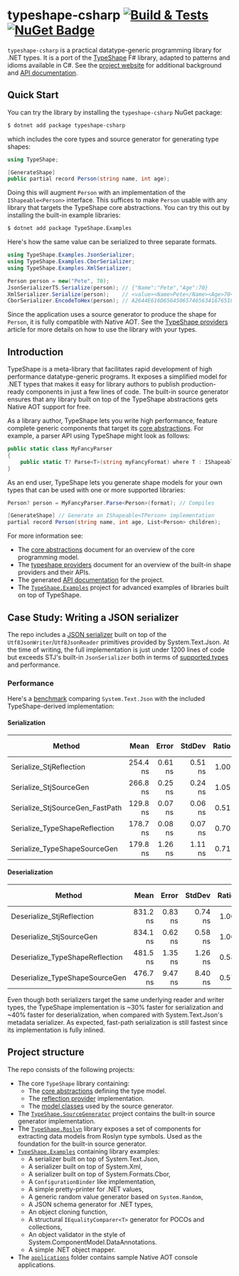 # typeshape-csharp [![Build & Tests](https://github.com/eiriktsarpalis/typeshape-csharp/actions/workflows/build.yml/badge.svg)](https://github.com/eiriktsarpalis/typeshape-csharp/actions/workflows/build.yml) [![NuGet Badge](https://img.shields.io/nuget/dt/typeshape-csharp)](https://www.nuget.org/packages/typeshape-csharp/)

`typeshape-csharp` is a practical datatype-generic programming library for .NET types. It is a port of the [TypeShape](https://github.com/eiriktsarpalis/TypeShape) F# library, adapted to patterns and idioms available in C#. See the [project website](https://eiriktsarpalis.github.io/typeshape-csharp) for additional background and [API documentation](https://eiriktsarpalis.github.io/typeshape-csharp/api/TypeShape.html).

## Quick Start

You can try the library by installing the `typeshape-csharp` NuGet package:

```bash
$ dotnet add package typeshape-csharp
```

which includes the core types and source generator for generating type shapes:

```C#
using TypeShape;

[GenerateShape]
public partial record Person(string name, int age);
```

Doing this will augment `Person` with an implementation of the `IShapeable<Person>` interface. This suffices to make `Person` usable with any library that targets the TypeShape core abstractions. You can try this out by installing the built-in example libraries:

```bash
$ dotnet add package TypeShape.Examples
```

Here's how the same value can be serialized to three separate formats.

```csharp
using TypeShape.Examples.JsonSerializer;
using TypeShape.Examples.CborSerializer;
using TypeShape.Examples.XmlSerializer;

Person person = new("Pete", 70);
JsonSerializerTS.Serialize(person); // {"Name":"Pete","Age":70}
XmlSerializer.Serialize(person);    // <value><Name>Pete</Name><Age>70</Age></value>
CborSerializer.EncodeToHex(person); // A2644E616D656450657465634167651846
```

Since the application uses a source generator to produce the shape for `Person`, it is fully compatible with Native AOT. See the [TypeShape providers](https://eiriktsarpalis.github.io/typeshape-csharp/typeshape-providers.html) article for more details on how to use the library with your types.

## Introduction

TypeShape is a meta-library that facilitates rapid development of high performance datatype-generic programs. It exposes a simplified model for .NET types that makes it easy for library authors to publish production-ready components in just a few lines of code. The built-in source generator ensures that any library built on top of the TypeShape abstractions gets Native AOT support for free.

As a library author, TypeShape lets you write high performance, feature complete generic components that target its [core abstractions](https://eiriktsarpalis.github.io/typeshape-csharp/core-abstractions.html). For example, a parser API using TypeShape might look as follows:

```C#
public static class MyFancyParser
{
    public static T? Parse<T>(string myFancyFormat) where T : IShapeable<T>;
}
```

As an end user, TypeShape lets you generate shape models for your own types that can be used with one or more supported libraries:

```C#
Person? person = MyFancyParser.Parse<Person>(format); // Compiles

[GenerateShape] // Generate an IShapeable<TPerson> implementation
partial record Person(string name, int age, List<Person> children);
```

For more information see:

* The [core abstractions](https://eiriktsarpalis.github.io/typeshape-csharp/core-abstractions.html) document for an overview of the core programming model.
* The [typeshape providers](https://eiriktsarpalis.github.io/typeshape-csharp/typeshape-providers.html) document for an overview of the built-in shape providers and their APIs.
* The generated [API documentation](https://eiriktsarpalis.github.io/typeshape-csharp/api/TypeShape.html) for the project.
* The [`TypeShape.Examples`](https://github.com/eiriktsarpalis/typeshape-csharp/tree/main/src/TypeShape.Examples) project for advanced examples of libraries built on top of TypeShape.

## Case Study: Writing a JSON serializer

The repo includes a [JSON serializer](https://github.com/eiriktsarpalis/typeshape-csharp/tree/main/src/TypeShape.Examples/JsonSerializer) built on top of the `Utf8JsonWriter`/`Utf8JsonReader` primitives provided by System.Text.Json. At the time of writing, the full implementation is just under 1200 lines of code but exceeds STJ's built-in `JsonSerializer` both in terms of [supported types](https://github.com/eiriktsarpalis/typeshape-csharp/blob/main/tests/TypeShape.Tests/JsonTests.cs) and performance.

### Performance

Here's a [benchmark](https://github.com/eiriktsarpalis/typeshape-csharp/blob/main/tests/TypeShape.Benchmarks/JsonBenchmark.cs) comparing `System.Text.Json` with the included TypeShape-derived implementation:

#### Serialization

| Method                          | Mean     | Error   | StdDev  | Ratio | Gen0   | Allocated | Alloc Ratio |
|-------------------------------- |---------:|--------:|--------:|------:|-------:|----------:|------------:|
| Serialize_StjReflection         | 254.4 ns | 0.61 ns | 0.51 ns |  1.00 | 0.0048 |     312 B |        1.00 |
| Serialize_StjSourceGen          | 266.8 ns | 0.25 ns | 0.24 ns |  1.05 | 0.0048 |     312 B |        1.00 |
| Serialize_StjSourceGen_FastPath | 129.8 ns | 0.07 ns | 0.06 ns |  0.51 |      - |         - |        0.00 |
| Serialize_TypeShapeReflection   | 178.7 ns | 0.08 ns | 0.07 ns |  0.70 |      - |         - |        0.00 |
| Serialize_TypeShapeSourceGen    | 179.8 ns | 1.26 ns | 1.11 ns |  0.71 |      - |         - |        0.00 |

#### Deserialization

| Method                          | Mean     | Error   | StdDev  | Ratio | Gen0   | Allocated | Alloc Ratio |
|-------------------------------- |---------:|--------:|--------:|------:|-------:|----------:|------------:|
| Deserialize_StjReflection       | 831.2 ns | 0.83 ns | 0.74 ns |  1.00 | 0.0153 |     992 B |        1.00 |
| Deserialize_StjSourceGen        | 834.1 ns | 0.62 ns | 0.58 ns |  1.00 | 0.0153 |     968 B |        0.98 |
| Deserialize_TypeShapeReflection | 481.5 ns | 1.35 ns | 1.26 ns |  0.58 | 0.0072 |     440 B |        0.44 |
| Deserialize_TypeShapeSourceGen  | 476.7 ns | 9.47 ns | 8.40 ns |  0.57 | 0.0072 |     440 B |        0.44 |

Even though both serializers target the same underlying reader and writer types, the TypeShape implementation is ~30% faster for serialization and ~40% faster for deserialization, when compared with System.Text.Json's metadata serializer. As expected, fast-path serialization is still fastest since its implementation is fully inlined.

## Project structure

The repo consists of the following projects:

* The core `TypeShape` library containing:
  * The [core abstractions](https://github.com/eiriktsarpalis/typeshape-csharp/tree/main/src/TypeShape/Abstractions) defining the type model.
  * The [reflection provider](https://github.com/eiriktsarpalis/typeshape-csharp/tree/main/src/TypeShape/ReflectionProvider) implementation.
  * The [model classes](https://github.com/eiriktsarpalis/typeshape-csharp/tree/main/src/TypeShape/SourceGenModel) used by the source generator.
* The [`TypeShape.SourceGenerator`](https://github.com/eiriktsarpalis/typeshape-csharp/tree/main/src/TypeShape.SourceGenerator) project contains the built-in source generator implementation.
* The [`TypeShape.Roslyn`](https://github.com/eiriktsarpalis/typeshape-csharp/tree/main/src/TypeShape.Roslyn) library exposes a set of components for extracting data models from Roslyn type symbols. Used as the foundation for the built-in source generator.
* [`TypeShape.Examples`](https://github.com/eiriktsarpalis/typeshape-csharp/tree/main/src/TypeShape.Examples) containing library examples:
  * A serializer built on top of System.Text.Json,
  * A serializer built on top of System.Xml,
  * A serializer built on top of System.Formats.Cbor,
  * A `ConfigurationBinder` like implementation,
  * A simple pretty-printer for .NET values,
  * A generic random value generator based on `System.Random`,
  * A JSON schema generator for .NET types,
  * An object cloning function,
  * A structural `IEqualityComparer<T>` generator for POCOs and collections,
  * An object validator in the style of System.ComponentModel.DataAnnotations.
  * A simple .NET object mapper.
* The [`applications`](https://github.com/eiriktsarpalis/typeshape-csharp/tree/main/applications) folder contains sample Native AOT console applications.
